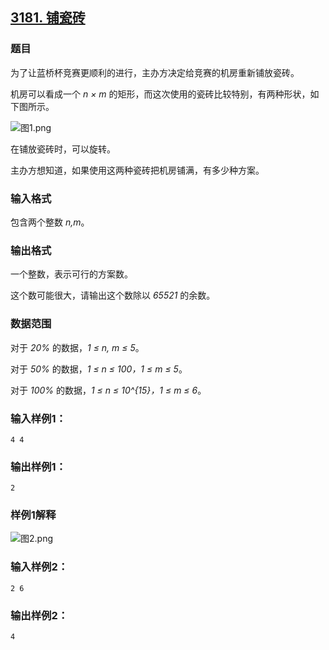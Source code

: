 ## [3181. 铺瓷砖](https://www.acwing.com/problem/content/3184/)

### 题目

为了让蓝桥杯竞赛更顺利的进行，主办方决定给竞赛的机房重新铺放瓷砖。

机房可以看成一个 *n × m* 的矩形，而这次使用的瓷砖比较特别，有两种形状，如下图所示。

 ![图1.png](https://cdn.acwing.com/media/article/image/2021/01/14/19_53b1d6c356-图1.png)

在铺放瓷砖时，可以旋转。

主办方想知道，如果使用这两种瓷砖把机房铺满，有多少种方案。

### 输入格式

包含两个整数 *n,m*。

### 输出格式

一个整数，表示可行的方案数。

这个数可能很大，请输出这个数除以 *65521* 的余数。

### 数据范围

对于 *20%* 的数据，*1 ≤ n, m ≤ 5*。

对于 *50%* 的数据，*1 ≤ n ≤ 100，1 ≤ m ≤ 5*。

对于 *100%* 的数据，*1 ≤ n ≤ 10^{15}，1 ≤ m ≤ 6*。

### 输入样例1：

```
4 4
```

### 输出样例1：

```
2
```

### 样例1解释

 ![图2.png](https://cdn.acwing.com/media/article/image/2021/01/14/19_a38aa62356-图2.png)

### 输入样例2：

```
2 6
```

### 输出样例2：

```
4
```
